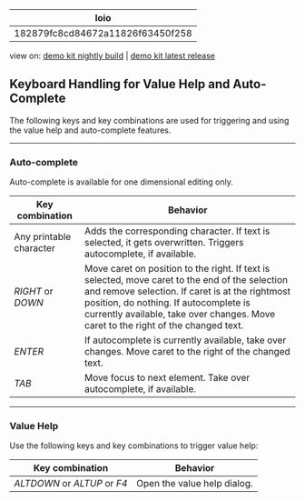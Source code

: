 <!-- loio182879fc8cd84672a11826f63450f258 -->

| loio |
| -----|
| 182879fc8cd84672a11826f63450f258 |

<div id="loio">

view on: [demo kit nightly build](https://openui5nightly.hana.ondemand.com/#/topic/182879fc8cd84672a11826f63450f258) | [demo kit latest release](https://openui5.hana.ondemand.com/#/topic/182879fc8cd84672a11826f63450f258)</div>

## Keyboard Handling for Value Help and Auto-Complete

The following keys and key combinations are used for triggering and using the value help and auto-complete features.

***

### Auto-complete

Auto-complete is available for one dimensional editing only.

|Key combination|Behavior|
|---------------|--------|
|Any printable character|Adds the corresponding character. If text is selected, it gets overwritten. Triggers autocomplete, if available.|
|*RIGHT* or *DOWN*|Move caret on position to the right. If text is selected, move caret to the end of the selection and remove selection. If caret is at the rightmost position, do nothing. If autocomplete is currently available, take over changes. Move caret to the right of the changed text.|
|*ENTER*|If autocomplete is currently available, take over changes. Move caret to the right of the changed text.|
|*TAB*|Move focus to next element. Take over autocomplete, if available.|

***

### Value Help

Use the following keys and key combinations to trigger value help:

|Key combination|Behavior|
|---------------|--------|
|*ALTDOWN* or *ALTUP* or *F4* |Open the value help dialog.|

